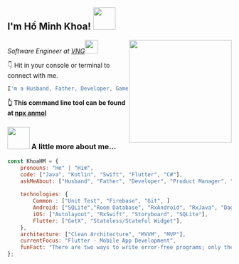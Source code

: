 <h2>I'm Hồ Minh Khoa! <img src="https://media.giphy.com/media/12oufCB0MyZ1Go/giphy.gif" width="50"></h2>
<img align='right' src="https://media.giphy.com/media/M9gbBd9nbDrOTu1Mqx/giphy.gif" width="230">
<p><em>Software Engineer at <a href="https://vng.com.vn/">VNG</a><img src="https://media.giphy.com/media/WUlplcMpOCEmTGBtBW/giphy.gif" width="30"> 
</em></p>

👇 Hit in your console or terminal to connect with me.

```bash
I'm a Husband, Father, Developer, Gamer
```
**👆 This command line tool can be found at [npx anmol](https://github.com/anmol098/npx_card)**

### <img src="https://media.giphy.com/media/VgCDAzcKvsR6OM0uWg/giphy.gif" width="50"> A little more about me...  

```javascript
const KhoaHM = {
    pronouns: "He" | "Him",
    code: ["Java", "Kotlin", "Swift", "Flutter", "C#"],
    askMeAbout: ["Husband", "Father", "Developer", "Product Manager", "Gamer"],
    
    technologies: {
        Common : ["Unit Test", "Firebase", "Git", ]
        Android: ["SQLite","Room Database", "RxAndroid", "RxJava", "Dagger", "Custom Widget"],
        iOS: ["Autolayout", "RxSwift", "Storyboard", "SQLite"],
        Flutter: ["GetX", "Stateless/Stateful Widget"],
    },
    architecture: ["Clean Architecture", "MVVM", "MVP"],
    currentFocus: "Flutter - Mobile App Development",
    funFact: "There are two ways to write error-free programs; only the third one works"
};
```
